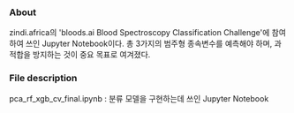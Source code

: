 ### About

zindi.africa의 'bloods.ai Blood Spectroscopy Classification Challenge'에 참여하여 쓰인 Jupyter Notebook이다. 총 3가지의 범주형 종속변수를 예측해야 하며, 과적합을 방지하는 것이 중요 목표로 여겨졌다.

### File description

pca_rf_xgb_cv_final.ipynb :  분류 모델을 구현하는데 쓰인 Jupyter Notebook

